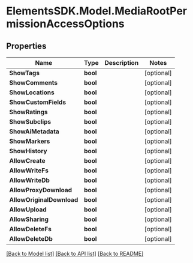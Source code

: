 # ElementsSDK.Model.MediaRootPermissionAccessOptions

## Properties

Name | Type | Description | Notes
------------ | ------------- | ------------- | -------------
**ShowTags** | **bool** |  | [optional] 
**ShowComments** | **bool** |  | [optional] 
**ShowLocations** | **bool** |  | [optional] 
**ShowCustomFields** | **bool** |  | [optional] 
**ShowRatings** | **bool** |  | [optional] 
**ShowSubclips** | **bool** |  | [optional] 
**ShowAiMetadata** | **bool** |  | [optional] 
**ShowMarkers** | **bool** |  | [optional] 
**ShowHistory** | **bool** |  | [optional] 
**AllowCreate** | **bool** |  | [optional] 
**AllowWriteFs** | **bool** |  | [optional] 
**AllowWriteDb** | **bool** |  | [optional] 
**AllowProxyDownload** | **bool** |  | [optional] 
**AllowOriginalDownload** | **bool** |  | [optional] 
**AllowUpload** | **bool** |  | [optional] 
**AllowSharing** | **bool** |  | [optional] 
**AllowDeleteFs** | **bool** |  | [optional] 
**AllowDeleteDb** | **bool** |  | [optional] 

[[Back to Model list]](../README.md#documentation-for-models) [[Back to API list]](../README.md#documentation-for-api-endpoints) [[Back to README]](../README.md)

